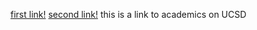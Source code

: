

[first link!](https://ucsd.edu)
[second link!](https://students.ucsd.edu/student-life/events/fun-101.html?_ga=2.16833977.1435516952.1642391883-1457442789.1626139734) this is a link to academics on UCSD